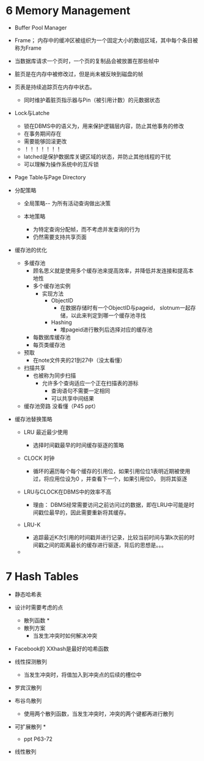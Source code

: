 # 6 Memory Management
* Buffer Pool Manager
* Frame； 内存中的缓冲区被组织为一个固定大小的数组区域，其中每个条目被称为Frame
* 当数据库请求一个页时，一个页的复制品会被放置在那些帧中
* 脏页是在内存中被修改过，但是尚未被反映到磁盘的帧
* 页表是持续追踪页在内存中状态。
    * 同时维护着脏页指示器与Pin（被引用计数）的元数据状态

* Lock与Latche
    * 锁在DBMS中的语义为，用来保护逻辑层内容，防止其他事务的修改
    * 在事务期间存在
    * 需要能够回滚更改
    * ！！！！！！！
    * latched是保护数据库关键区域的状态，并防止其他线程的干扰 
    * 可以理解为操作系统中的互斥锁

* Page Table与Page Directory

* 分配策略
    * 全局策略-- 为所有活动查询做出决策
        
    * 本地策略
        * 为特定查询分配帧，而不考虑并发查询的行为
        * 仍然需要支持共享页面

* 缓存池的优化
    * 多缓存池
        * 顾名思义就是使用多个缓存池来提高效率，并降低并发连接和提高本地性
        * 多个缓存池实例
            *  实现方法
                * ObjectID
                    * 在数据存储时有一个ObjectID与pageid， slotnum一起存储，以此来判定到哪一个缓存池寻找
                * Hashing
                    * 堆pageid进行散列后选择对应的缓存池
        * 每数据库缓存池
        * 每页类缓存池
    * 预取
        * 在note文件夹的21到27中（没太看懂）
    * 扫描共享
        * 也被称为同步扫描  
            * 允许多个查询适应一个正在扫描表的游标
                * 查询语句不需要一定相同
                * 可以共享中间结果
    * 缓存池旁路 没看懂（P45 ppt）


* 缓存池替换策略
    * LRU 最近最少使用
        * 选择时间戳最早的时间缓存驱逐的策略
    
    * CLOCK 时钟
        * 循环的遍历每个每个缓存的引用位，如果引用位位1表明近期被使用过，将应用位设为0 ，并查看下一个，如果引用位0， 则将其驱逐
        
    * LRU与CLOCK在DBMS中的效率不高
        * 理由： DBMS经常需要访问之前访问过的数据，即在LRU中可能是时间戳位最早的，因此需要重新将其缓存。

    * LRU-K 
        * 追踪最近K次引用的时间戳并进行记录，比较当前时间与第k次前的时间戳之间的距离最长的缓存进行驱逐，背后的思想是。。。

    * 

# 7 Hash Tables
* 静态哈希表

* 设计时需要考虑的点
    * 散列函数
        * 
    * 散列方案
        * 当发生冲突时如何解决冲突

* Facebook的 XXhash是最好的哈希函数

* 线性探测散列
    * 当发生冲突时，将值加入到冲突点的后续的槽位中

* 罗宾汉散列

* 布谷鸟散列
    * 使用两个散列函数，当发生冲突时，冲突的两个键都再进行散列

* 可扩展散列
    * 
    * ppt P63-72
    

* 线性散列